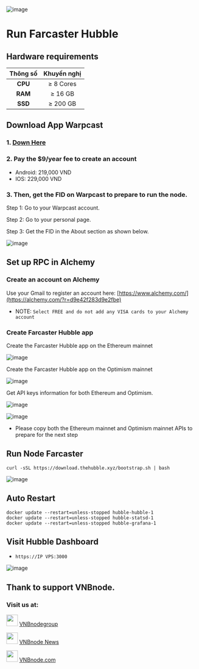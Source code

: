 ![image](https://github.com/vnbnode/VNBnode-Guides/assets/76662222/2ab91d3e-dc35-49fe-b899-8594e85adcc6)
# Run Farcaster Hubble
## Hardware requirements

|   Thông số  |        Khuyến nghị        |
| :---------: | :-----------------------: |
|   **CPU**   |        ≥ 8 Cores          |
|   **RAM**   |        ≥ 16 GB             |
|   **SSD**   |        ≥ 200 GB            |

## Download App Warpcast
### 1. [Down Here](https://warpcast.com/~/download)

### 2. Pay the $9/year fee to create an account
- Android: 219,000 VND
- IOS: 229,000 VND
  
### 3. Then, get the FID on Warpcast to prepare to run the node.

Step 1: Go to your Warpcast account.

Step 2: Go to your personal page.

Step 3: Get the FID in the About section as shown below.

![image](https://github.com/vnbnode/VNBnode-Guides/assets/76662222/a448bdf8-746b-4a7d-aa03-bbe42db0c476)

## Set up RPC in Alchemy
### Create an account on Alchemy
Use your Gmail to register an account here: [https://www.alchemy.com/](https://alchemy.com/?r=d9e42f283d9e2fbe)
- NOTE: `Select FREE and do not add any VISA cards to your Alchemy account`
### Create Farcaster Hubble app
Create the Farcaster Hubble app on the Ethereum mainnet

![image](https://github.com/vnbnode/VNBnode-Guides/assets/76662222/7fd3e7ad-f373-4a41-bade-566c76dfd7db)

Create the Farcaster Hubble app on the Optimism mainnet

![image](https://github.com/vnbnode/VNBnode-Guides/assets/76662222/29b4e797-c828-42df-928e-51f21c0dcdc3)

Get API keys information for both Ethereum and Optimism.

![image](https://github.com/vnbnode/VNBnode-Guides/assets/76662222/a23f74c0-0d04-4ce5-8c76-27db2dfa9528)

![image](https://github.com/vnbnode/VNBnode-Guides/assets/76662222/d8d83a13-def1-4b82-9920-ddd96403322f)

- Please copy both the Ethereum mainnet and Optimism mainnet APIs to prepare for the next step
## Run Node Farcaster
```
curl -sSL https://download.thehubble.xyz/bootstrap.sh | bash
```
![image](https://github.com/vnbnode/VNBnode-Guides/assets/76662222/21dcae06-997c-4733-b645-9da0912eed5b)
## Auto Restart
```
docker update --restart=unless-stopped hubble-hubble-1
docker update --restart=unless-stopped hubble-statsd-1
docker update --restart=unless-stopped hubble-grafana-1
```
## Visit Hubble Dashboard
- `https://IP VPS:3000`

![image](https://github.com/vnbnode/VNBnode-Guides/assets/76662222/c088b73a-07a0-423a-a6e4-51471824d2c8)

## Thank to support VNBnode.
### Visit us at:

<img src="https://user-images.githubusercontent.com/50621007/183283867-56b4d69f-bc6e-4939-b00a-72aa019d1aea.png" width="30"/> <a href="https://t.me/VNBnodegroup" target="_blank">VNBnodegroup</a>

<img src="https://user-images.githubusercontent.com/50621007/183283867-56b4d69f-bc6e-4939-b00a-72aa019d1aea.png" width="30"/> <a href="https://t.me/Vnbnode" target="_blank">VNBnode News</a>

<img src="https://github.com/vnbnode/binaries/blob/main/Logo/VNBnode.jpg" width="30"/> <a href="https://VNBnode.com" target="_blank">VNBnode.com</a>
